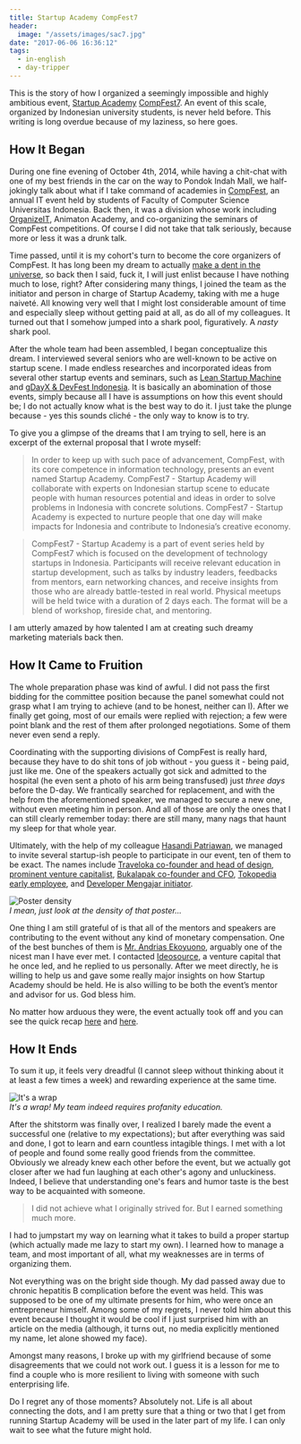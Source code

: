```yaml
---
title: Startup Academy CompFest7
header:
  image: "/assets/images/sac7.jpg"
date: "2017-06-06 16:36:12"
tags:
  - in-english
  - day-tripper
---
```


This is the story of how I organized a seemingly impossible and highly ambitious event, [Startup Academy](http://web.archive.org/web/20151110034935/http://compfest.web.id/event/startup-academy) [CompFest7](//id.wikipedia.org/wiki/CompFest). An event of this scale, organized by Indonesian university students, is never held before. This writing is long overdue because of my laziness, so here goes.

## How It Began

During one fine evening of October 4th, 2014, while having a chit-chat with one of my best friends in the car on the way to Pondok Indah Mall, we half-jokingly talk about what if I take command of academies in [CompFest](https://compfest.web.id), an annual IT event held by students of Faculty of Computer Science Universitas Indonesia. Back then, it was a division whose work including [OrganizeIT](https://app.compfest.web.id/event/grandlaunching), Animaton Academy, and co-organizing the seminars of CompFest competitions. Of course I did not take that talk seriously, because more or less it was a drunk talk.

Time passed, until it is my cohort's turn to become the core organizers of CompFest. It has long been my dream to actually [make a dent in the universe](http://www.macworld.com/article/1162827/steve_jobs_making_a_dent_in_the_universe.html), so back then I said, fuck it, I will just enlist because I have nothing much to lose, right? After considering many things, I joined the team as the initiator and person in charge of Startup Academy, taking with me a huge naiveté. All knowing very well that I might lost considerable amount of time and especially sleep without getting paid at all, as do all of my colleagues. It turned out that I somehow jumped into a shark pool, figuratively. A _nasty_ shark pool.

After the whole team had been assembled, I began conceptualize this dream. I interviewed several seniors who are well-known to be active on startup scene. I made endless researches and incorporated ideas from several other startup events and seminars, such as [Lean Startup Machine](https://www.leanstartupmachine.com/) and [gDayX & DevFest Indonesia](https://sites.google.com/a/kibar.co.id/gdayx-devfest-indonesia/program/jakarta). It is basically an abomination of those events, simply because all I have is assumptions on how this event should be; I do not actually know what is the best way to do it. I just take the plunge because - yes this sounds cliché - the only way to know is to try.

To give you a glimpse of the dreams that I am trying to sell, here is an excerpt of the external proposal that I wrote myself:

> In order to keep up with such pace of advancement, CompFest, with its core competence in information technology, presents an event named Startup Academy. CompFest7 - Startup Academy will collaborate with experts on Indonesian startup scene to educate people with human resources potential and ideas in order to solve problems in Indonesia with concrete solutions. CompFest7 - Startup Academy is expected to nurture people that one day will make impacts for Indonesia and contribute to Indonesia’s creative economy.

> CompFest7 - Startup Academy is a part of event series held by CompFest7 which is focused on the development of technology startups in Indonesia. Participants will receive relevant education in startup development, such as talks by industry leaders, feedbacks from mentors, earn networking chances, and receive insights from those who are already battle-tested in real world. Physical meetups will be held twice with a duration of 2 days each. The format will be a blend of workshop, fireside chat, and mentoring.

I am utterly amazed by how talented I am at creating such dreamy marketing materials back then.

## How It Came to Fruition

The whole preparation phase was kind of awful. I did not pass the first bidding for the committee position because the panel somewhat could not grasp what I am trying to achieve (and to be honest, neither can I). After we finally get going, most of our emails were replied with rejection; a few were point blank and the rest of them after prolonged negotiations. Some of them never even send a reply.

Coordinating with the supporting divisions of CompFest is really hard, because they have to do shit tons of job without - you guess it - being paid, just like me. One of the speakers actually got sick and admitted to the hospital (he even sent a photo of his arm being transfused) just _three days_ before the D-day. We frantically searched for replacement, and with the help from the aforementioned speaker, we managed to secure a new one, without even meeting him in person. And all of those are only the ones that I can still clearly remember today: there are still many, many nags that haunt my sleep for that whole year.

Ultimately, with the help of my colleague [Hasandi Patriawan](http://patriawans.com), we managed to invite several startup-ish people to participate in our event, ten of them to be exact. The names include [Traveloka co-founder and head of design](http://www.bintang.com/success/read/2849381/albert-zhang-berhenti-bekerja-demi-membangun-traveloka), [prominent venture capitalist](https://id.linkedin.com/in/dondihananto), [Bukalapak co-founder and CFO](https://id.linkedin.com/in/fajrinrasyid), [Tokopedia early employee](https://id.linkedin.com/in/trinugraha), and [Developer Mengajar initiator](https://id.linkedin.com/in/sidiqpermana).

![Poster density](/assets/images/poster-density.jpg)  
_I mean, just look at the density of that poster..._

One thing I am still grateful of is that all of the mentors and speakers are contributing to the event without any kind of monetary compensation. One of the best bunches of them is [Mr. Andrias Ekoyuono](https://id.linkedin.com/in/andrias98), arguably one of the nicest man I have ever met. I contacted [Ideosource](http://ideosource.com/), a venture capital that he once led, and he replied to us personally. After we meet directly, he is willing to help us and gave some really major insights on how Startup Academy should be held. He is also willing to be both the event’s mentor and advisor for us. God bless him.

No matter how arduous they were, the event actually took off and you can see the quick recap [here](https://web.archive.org/web/20151110035701/http://blog.compfest.web.id/meetup-i-startup-academy-gagal-itu-wajar/) and [here](https://web.archive.org/web/20151110035851/http://blog.compfest.web.id/meetup-ii-startup-academy/).

## How It Ends

To sum it up, it feels very dreadful (I cannot sleep without thinking about it at least a few times a week) and rewarding experience at the same time.

![It's a wrap](/assets/images/its-a-wrap.jpg)  
_It's a wrap! My team indeed requires profanity education._

After the shitstorm was finally over, I realized I barely made the event a successful one (relative to my expectations); but after everything was said and done, I got to learn and earn countless intagible things. I met with a lot of people and found some really good friends from the committee. Obviously we already knew each other before the event, but we actually got closer after we had fun laughing at each other's agony and unluckiness. Indeed, I believe that understanding one's fears and humor taste is the best way to be acquainted with someone.

> I did not achieve what I originally strived for. But I earned something much more.

I had to jumpstart my way on learning what it takes to build a proper startup (which actually made me lazy to start my own). I learned how to manage a team, and most important of all, what my weaknesses are in terms of organizing them.

Not everything was on the bright side though. My dad passed away due to chronic hepatitis B complication before the event was held. This was supposed to be one of my ultimate presents for him, who were once an entrepreneur himself. Among some of my regrets, I never told him about this event because I thought it would be cool if I just surprised him with an article on the media (although, it turns out, no media explicitly mentioned my name, let alone showed my face).

Amongst many reasons, I broke up with my girlfriend because of some disagreements that we could not work out. I guess it is a lesson for me to find a couple who is more resilient to living with someone with such enterprising life.

Do I regret any of those moments? Absolutely not. Life is all about connecting the dots, and I am pretty sure that a thing or two that I get from running Startup Academy will be used in the later part of my life. I can only wait to see what the future might hold.
